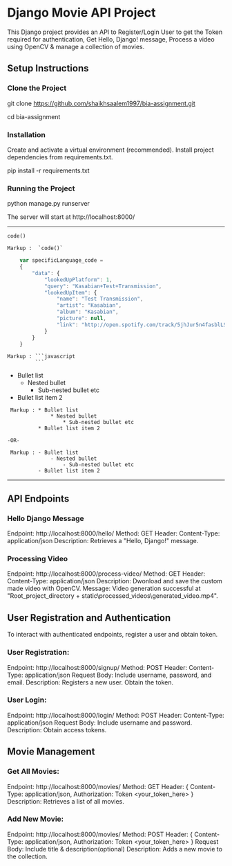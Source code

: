 # Django Movie API Project

This Django project provides an API to Register/Login User to get the Token required for authentication, Get Hello, Django! message, Process a video using OpenCV & manage a collection of movies.

## Setup Instructions

### Clone the Project

git clone https://github.com/shaikhsaalem1997/bia-assignment.git

cd bia-assignment

### Installation

Create and activate a virtual environment (recommended).
Install project dependencies from requirements.txt.

pip install -r requirements.txt

### Running the Project

python manage.py runserver

The server will start at http://localhost:8000/


------------------------------------------------
`code()`

    Markup :  `code()`

```javascript
    var specificLanguage_code = 
    {
        "data": {
            "lookedUpPlatform": 1,
            "query": "Kasabian+Test+Transmission",
            "lookedUpItem": {
                "name": "Test Transmission",
                "artist": "Kasabian",
                "album": "Kasabian",
                "picture": null,
                "link": "http://open.spotify.com/track/5jhJur5n4fasblLSCOcrTp"
            }
        }
    }
```

    Markup : ```javascript
             ```

* Bullet list
    * Nested bullet
        * Sub-nested bullet etc
* Bullet list item 2

~~~
 Markup : * Bullet list
              * Nested bullet
                  * Sub-nested bullet etc
          * Bullet list item 2

-OR-

 Markup : - Bullet list
              - Nested bullet
                  - Sub-nested bullet etc
          - Bullet list item 2 
~~~
------------------------------------------------


## API Endpoints

### Hello Django Message

Endpoint: http://localhost:8000/hello/
Method: GET
Header: Content-Type: application/json
Description: Retrieves a "Hello, Django!" message.

### Processing Video

Endpoint: http://localhost:8000/process-video/
Method: GET
Header: Content-Type: application/json
Description: Dwonload and save the custom made video with OpenCV.
Message: Video generation successful at "Root_project_directory + static\\processed_videos\\generated_video.mp4".

## User Registration and Authentication

To interact with authenticated endpoints, register a user and obtain token.

### User Registration:

Endpoint: http://localhost:8000/signup/
Method: POST
Header: Content-Type: application/json
Request Body: Include username, password, and email.
Description: Registers a new user. Obtain the token.

### User Login:

Endpoint: http://localhost:8000/login/
Method: POST
Header: Content-Type: application/json
Request Body: Include username and password.
Description: Obtain access tokens.

## Movie Management

### Get All Movies:

Endpoint: http://localhost:8000/movies/
Method: GET
Header: { Content-Type: application/json, Authorization: Token <your_token_here> }
Description: Retrieves a list of all movies.

### Add New Movie:

Endpoint: http://localhost:8000/movies/
Method: POST
Header: { Content-Type: application/json, Authorization: Token <your_token_here> }
Request Body: Include title & description(optional)
Description: Adds a new movie to the collection.
